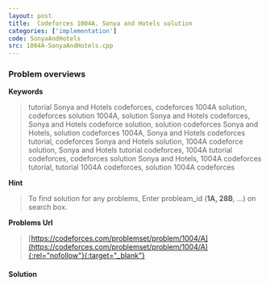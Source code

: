 ```yaml
---
layout: post
title:  Codeforces 1004A. Sonya and Hotels solution
categories: ['implementation']
code: SonyaAndHotels
src: 1004A-SonyaAndHotels.cpp
---
```

### **Problem overviews**

**Keywords**
> tutorial Sonya and Hotels codeforces, codeforces 1004A solution, codeforces solution 1004A, solution Sonya and Hotels codeforces, Sonya and Hotels codeforce solution, solution codeforces Sonya and Hotels, solution codeforces 1004A, Sonya and Hotels codeforces tutorial, codeforces Sonya and Hotels solution, 1004A codeforce solution, Sonya and Hotels tutorial codeforces, 1004A tutorial codeforces, codeforces solution Sonya and Hotels, 1004A codeforces tutorial, tutorial 1004A codeforces, solution 1004A codeforces

**Hint**
> To find solution for any problems, Enter probleam_id (**1A, 28B**, ...) on search box. 

**Problems Url**
> [https://codeforces.com/problemset/problem/1004/A](https://codeforces.com/problemset/problem/1004/A){:rel="nofollow"}{:target="_blank"}

#### **Solution**



